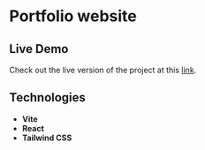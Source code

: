 # Portfolio website

## Live Demo
Check out the live version of the project at this [link](https://bezoski.vercel.app/).

## Technologies
- **Vite**
- **React**
- **Tailwind CSS**

